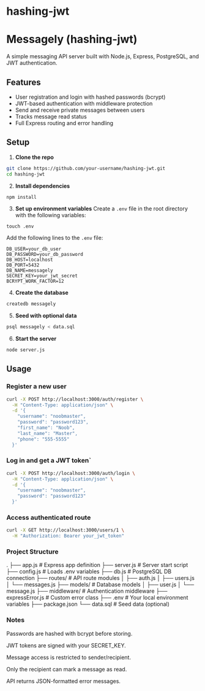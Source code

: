 # hashing-jwt

# Messagely (hashing-jwt)

A simple messaging API server built with Node.js, Express, PostgreSQL, and JWT authentication.

## Features

- User registration and login with hashed passwords (bcrypt)
- JWT-based authentication with middleware protection
- Send and receive private messages between users
- Tracks message read status
- Full Express routing and error handling

## Setup

1. **Clone the repo**

```bash
git clone https://github.com/your-username/hashing-jwt.git
cd hashing-jwt
```



2. **Install dependencies**
```bash
npm install
```

3. **Set up environment variables**
Create a `.env` file in the root directory with the following variables:
```
touch .env
```
Add the following lines to the `.env` file:
```
DB_USER=your_db_user
DB_PASSWORD=your_db_password
DB_HOST=localhost
DB_PORT=5432
DB_NAME=messagely
SECRET_KEY=your_jwt_secret
BCRYPT_WORK_FACTOR=12
```
4. **Create the database**
```bash
createdb messagely
```

5. **Seed with optional data**
```bash
psql messagely < data.sql
```

6. **Start the server**
```bash
node server.js
```
## Usage
### Register a new user
```bash
curl -X POST http://localhost:3000/auth/register \
  -H "Content-Type: application/json" \
  -d '{
    "username": "noobmaster",
    "password": "password123",
    "first_name": "Noob",
    "last_name": "Master",
    "phone": "555-5555"
  }'
```
### Log in and get a JWT token`
```bash
curl -X POST http://localhost:3000/auth/login \
  -H "Content-Type: application/json" \
  -d '{
    "username": "noobmaster",
    "password": "password123"
  }'
```

### Access authenticated route
```bash
curl -X GET http://localhost:3000/users/1 \
  -H "Authorization: Bearer your_jwt_token"
  ```


### Project Structure
.
├── app.js               # Express app definition
├── server.js            # Server start script
├── config.js            # Loads .env variables
├── db.js                # PostgreSQL DB connection
├── routes/              # API route modules
│   ├── auth.js
│   ├── users.js
│   └── messages.js
├── models/              # Database models
│   ├── user.js
│   └── message.js
├── middleware/          # Authentication middleware
├── expressError.js      # Custom error class
├── .env                 # Your local environment variables
├── package.json
└── data.sql             # Seed data (optional)

### Notes

Passwords are hashed with bcrypt before storing.

JWT tokens are signed with your SECRET_KEY.

Message access is restricted to sender/recipient.

Only the recipient can mark a message as read.

API returns JSON-formatted error messages.

